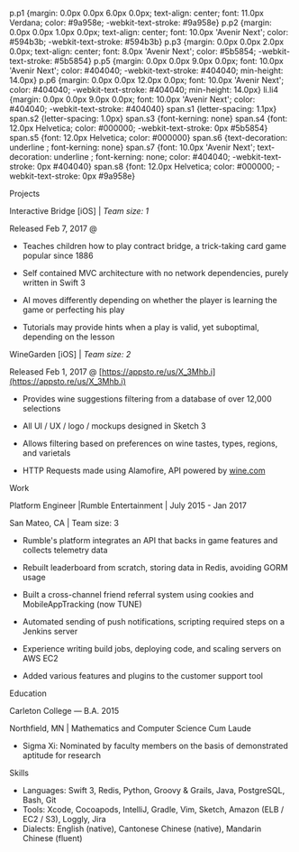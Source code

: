 p.p1 {margin: 0.0px 0.0px 6.0px 0.0px; text-align: center; font: 11.0px Verdana; color: #9a958e; -webkit-text-stroke: #9a958e}
p.p2 {margin: 0.0px 0.0px 1.0px 0.0px; text-align: center; font: 10.0px 'Avenir Next'; color: #594b3b; -webkit-text-stroke: #594b3b}
p.p3 {margin: 0.0px 0.0px 2.0px 0.0px; text-align: center; font: 8.0px 'Avenir Next'; color: #5b5854; -webkit-text-stroke: #5b5854}
p.p5 {margin: 0.0px 0.0px 9.0px 0.0px; font: 10.0px 'Avenir Next'; color: #404040; -webkit-text-stroke: #404040; min-height: 14.0px}
p.p6 {margin: 0.0px 0.0px 12.0px 0.0px; font: 10.0px 'Avenir Next'; color: #404040; -webkit-text-stroke: #404040; min-height: 14.0px}
li.li4 {margin: 0.0px 0.0px 9.0px 0.0px; font: 10.0px 'Avenir Next'; color: #404040; -webkit-text-stroke: #404040}
span.s1 {letter-spacing: 1.1px}
span.s2 {letter-spacing: 1.0px}
span.s3 {font-kerning: none}
span.s4 {font: 12.0px Helvetica; color: #000000; -webkit-text-stroke: 0px #5b5854}
span.s5 {font: 12.0px Helvetica; color: #000000}
span.s6 {text-decoration: underline ; font-kerning: none}
span.s7 {font: 10.0px 'Avenir Next'; text-decoration: underline ; font-kerning: none; color: #404040; -webkit-text-stroke: 0px #404040}
span.s8 {font: 12.0px Helvetica; color: #000000; -webkit-text-stroke: 0px #9a958e}

Projects

Interactive Bridge [iOS] | _Team size: 1_

Released Feb 7, 2017 @ 

- Teaches children how to play contract bridge, a trick-taking card game popular since 1886

- Self contained MVC architecture with no network dependencies, purely written in Swift 3
- AI moves differently depending on whether the player is learning the game or perfecting his play
- Tutorials may provide hints when a play is valid, yet suboptimal, depending on the lesson

WineGarden [iOS] | _Team size: 2_

Released Feb 1, 2017 @ [https://appsto.re/us/X_3Mhb.i](https://appsto.re/us/X_3Mhb.i)

- Provides wine suggestions filtering from a database of over 12,000 selections

- All UI / UX / logo / mockups designed in Sketch 3
- Allows filtering based on preferences on wine tastes, types, regions, and varietals
- HTTP Requests made using Alamofire, API powered by [wine.com](http://wine.com)

Work

Platform Engineer |Rumble Entertainment | July 2015 - Jan 2017

San Mateo, CA | Team size: 3

- Rumble's platform integrates an API that backs in game features and collects telemetry data

- Rebuilt leaderboard from scratch, storing data in Redis, avoiding GORM usage
- Built a cross-channel friend referral system using cookies and MobileAppTracking (now TUNE)
- Automated sending of push notifications, scripting required steps on a Jenkins server
- Experience writing build jobs, deploying code, and scaling servers on AWS EC2
- Added various features and plugins to the customer support tool

Education

Carleton College — B.A. 2015

Northfield, MN | Mathematics and Computer Science Cum Laude

- Sigma Xi: Nominated by faculty members on the basis of demonstrated aptitude for research

Skills

- Languages: Swift 3, Redis, Python, Groovy & Grails, Java, PostgreSQL, Bash, Git
- Tools: Xcode, Cocoapods, IntelliJ, Gradle, Vim, Sketch, Amazon (ELB / EC2 / S3), Loggly, Jira
- Dialects: English (native), Cantonese Chinese (native), Mandarin Chinese (fluent)
